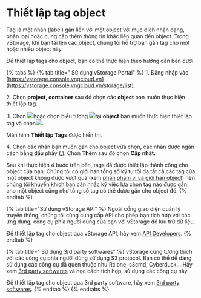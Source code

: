 # Thiết lập tag object

Tag là một nhãn (label) gắn liền với một object với mục đích nhận dạng, phân loại hoặc cung cấp thêm thông tin khác liên quan đến object. Trong vStorage, khi bạn tải lên các object, chúng tôi hỗ trợ bạn gắn tag cho một hoặc nhiều object này.&#x20;

Để thiết lập tags cho object, bạn có thể thực hiện theo hướng dẫn bên dưới:&#x20;



{% tabs %}
{% tab title=" Sử dụng vStorage Portal" %}
1\. Đăng nhập vào [https://vstorage.console.vngcloud.vn](https://vstorage.console.vngcloud.vn/storage/list).

2\. Chọn **project, container** sau đó chọn các **object** bạn muốn thực hiện thiết lập tag.&#x20;

3\. Chọn ![](https://docs.vngcloud.vn/download/thumbnails/49648536/image2023-3-6\_10-57-38.png?version=1\&modificationDate=1678075059000\&api=v2)hoặc chọn biểu tượng ![](https://docs.vngcloud.vn/download/thumbnails/49648536/image2023-2-6\_10-20-54.png?version=1\&modificationDate=1676341468000\&api=v2)tại **object** bạn muốn thực hiện thiết lập tag và chọn![](https://docs.vngcloud.vn/download/thumbnails/49648536/image2023-3-6\_10-58-34.png?version=1\&modificationDate=1678075115000\&api=v2)**.**

Màn hình **Thiết lập Tags** được hiển thị.

4\. Chọn các nhãn bạn muốn gán cho object vừa chọn, các nhãn được ngăn cách bằng dấu phẩy (,). Chọn **Thêm** sau đó chọn **Cập nhật.**

Sau khi thực hiện 4 bước trên bên, tags đã được thiết lập thành công cho object của bạn. Chúng tôi có giới hạn tổng số ký tự tối đa tất cả các tag của một object không được vượt quá (xem [phần phạm vi và giới hạn object](https://docs.vngcloud.vn/pages/viewpage.action?pageId=49648698)) nên chúng tôi khuyến khích bạn cân nhắc kỹ việc lựa chọn tag nào được gắn cho một object cũng như tổng số tag có thể được gắn cho object đó.
{% endtab %}

{% tab title="Sử dụng vStorage API" %}
Ngoài cổng giao diện quản lý truyền thống, chúng tôi cũng cung cấp API cho phép bạn tích hợp với các ứng dụng, công cụ phía người dùng của bạn với vStorage để lưu trữ dữ liệu.

Để thiết lập tag cho object qua vStorage API, hãy xem [API Developers](https://docs.vngcloud.vn/display/VV/API+Developers).
{% endtab %}

{% tab title=" Sử dụng 3rd party softwares" %}
vStorage cũng tương thích với các công cụ phía người dùng sử dụng S3 protocol. Bạn có thể dễ dàng sử dụng các công cụ đã quen thuộc như Rclone, s3cmd, Cyberduck,...Hãy xem [3rd party softwares](https://docs.vngcloud.vn/display/VV/3rd+party+softwares) và học cách tích hợp, sử dụng các công cụ này.&#x20;

Để thiết lập tag cho object qua 3rd party software, hãy xem [3rd party softwares](https://docs.vngcloud.vn/display/VV/3rd+party+softwares).
{% endtab %}
{% endtabs %}
